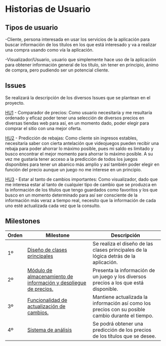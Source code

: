 # Historias de Usuario

## Tipos de usuario

-Cliente, persona interesada en usar los servicios de la aplicación para buscar información de los títulos en los que está interesado y va a realizar una compra usando como vía la aplicación.

-Visualizador/Usuario, usuario que simplemente hace uso de la aplicación para obtener información general de los título, sin tener en principio, ánimo de compra, pero pudiendo ser un potencial cliente.

## Issues
Se realizará la descripción de los diversos Issues que se plantean en el proyecto.

[HU1](https://github.com/Paszser/IV/issues/3) - Comparador de precios: Como usuario necesitaría y me resultaría ordenado y eficaz poder tener una selección de diversos precios en diversas tiendas web para así, en un momento dado, poder elegir para comprar el sitio con una mejor oferta.

[HU2](https://github.com/Paszser/IV/issues/4) - Predicción de rebajas: Como cliente sin ingresos estables, necesitaría saber con cierta antelación que videojuegos pueden recibir una rebaja para poder ahorrar lo máximo posible, pues mi saldo es limitado y busco encontrar el mejor momento para ahorrar lo máximo posible. A su vez me gustaría tener acceso a la predicción de todos los juegos disponibles para tener un abanico más amplio y así también poder elegir en función del precio aunque un juego no me interese en un principio.

[HU3](https://github.com/Paszser/IV/issues/7) - Estar al tanto de cambios importantes: Como visualizador, dado que me interesa estar al tanto de cualquier tipo de cambio que se produzca en la información de los títulos que tengo guardados como favoritos y los que busco en un momento determinado para así ser consciente de la información más veraz a tiempo real, necesito que la información de cada uno esté actualizada cada vez que la consulto.

## Milestones

| Orden           | Milestone                                           | Descripción                                                            |
| ----------------|---------------------------------------------------- | --------------------------------------------------------------------- |
| 1º | [Diseño de clases principales](https://github.com/Paszser/ComparerApp/milestone/4) | Se realiza el diseño de las clases principales de la lógica detrás de la aplicación. |
| 2º | [Módulo de almacenamiento de información y despliegue de precios.](https://github.com/Paszser/IV/milestone/1) | Presenta la información de un juego y los diversos precios a los que está disponible. |
| 3º | [Funcionalidad de actualización de cambios.](https://github.com/Paszser/IV/milestone/3) | Mantiene actualizada la información así como los precios con su posible cambio durante el tiempo. |
| 4º | [Sistema de análisis](https://github.com/Paszser/IV/milestone/2) | Se podrá obtener una predicción de los precios de los títulos que se desee. |



